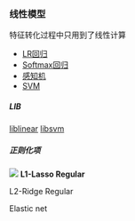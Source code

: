### 线性模型

特征转化过程中只用到了线性计算

- [LR回归]()
- [Softmax回归]()
- [感知机]()
- [SVM]()

##### LIB
[liblinear](https://www.csie.ntu.edu.tw/~cjlin/liblinear/)
[libsvm](https://www.csie.ntu.edu.tw/~cjlin/libsvm/)

##### 正则化项
![](http://ww1.sinaimg.cn/large/0061WjoCgy1gmcnu6xle4j312q0lgq76.jpg)
**L1-Lasso Regular**  

L2-Ridge Regular  

Elastic net